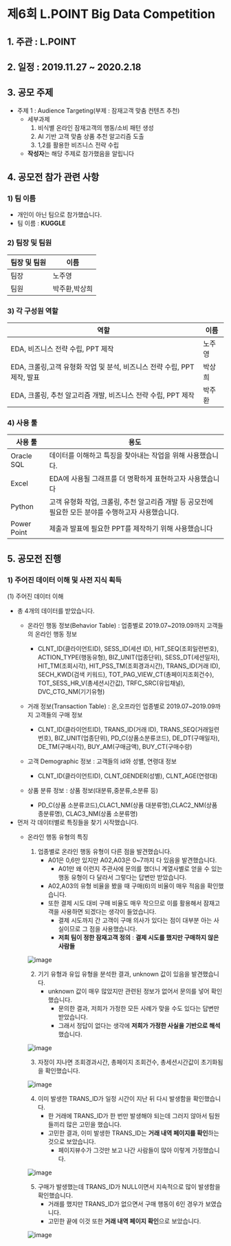 # 제6회 L.POINT Big Data Competition
## 1. 주관 : L.POINT
## 2. 일정 : 2019.11.27 ~ 2020.2.18
## 3. 공모 주제 
- 주제 1 : Audience Targeting(부제 : 잠재고객 맞춤 컨텐츠 추천)
  - 세부과제
     1) 비식별 온라인 잠재고객의 행동/소비 패턴 생성
     2) AI 기반 고객 맞춤 상품 추천 알고리즘 도출
     3) 1,2를 활용한 비즈니스 전략 수립
  - **작성자**는 해당 주제로 참가했음을 알립니다
  
## 4. 공모전 참가 관련 사항
### 1) 팀 이름
- 개인이 아닌 팀으로 참가했습니다.
- 팀 이름 : **KUGGLE**

### 2) 팀장 및 팀원

|팀장 및 팀원|이름|
|-----------|----|
|팀장|노주영|
|팀원|박주환,박상희|

### 3) 각 구성원 역할

|역할|이름|
|----|----|
|EDA, 비즈니스 전략 수립, PPT 제작|노주영|
|EDA, 크롤링,고객 유형화 작업 및 분석, 비즈니스 전략 수립, PPT 제작, 발표|박상희|
|EDA, 크롤링, 추천 알고리즘 개발, 비즈니스 전략 수립, PPT 제작|박주환|

### 4) 사용 툴

|사용 툴|용도|
|-------|----|
|Oracle SQL|데이터를 이해하고 특징을 찾아내는 작업을 위해 사용했습니다.|
|Excel|EDA에 사용될 그래프를 더 명확하게 표현하고자 사용했습니다|
|Python|고객 유형화 작업, 크롤링, 추천 알고리즘 개발 등 공모전에 필요한 모든 분야를 수행하고자 사용했습니다.|
|Power Point|제출과 발표에 필요한 PPT를 제작하기 위해 사용했습니다|

## 5. 공모전 진행
### 1) 주어진 데이터 이해 및 사전 지식 획득
(1) 주어진 데이터 이해

- 총 4개의 데이터를 받았습니다.
  - 온라인 행동 정보(Behavior Table) : 업종별로 2019.07~2019.09까지 고객들의 온라인 행동 정보
    - CLNT_ID(클라이언트ID), SESS_ID(세션 ID), HIT_SEQ(조회일련번호), ACTION_TYPE(행동유형), BIZ_UNIT(업종단위), SESS_DT(세션일자), HIT_TM(조회시각), HIT_PSS_TM(조회경과시간), TRANS_ID(거래 ID), SECH_KWD(검색 키워드), TOT_PAG_VIEW_CT(총페이지조회건수), TOT_SESS_HR_V(총세션시간값), TRFC_SRC(유입채널), DVC_CTG_NM(기기유형)
  
  - 거래 정보(Transaction Table) : 온,오프라인 업종별로 2019.07~2019.09까지 고객들의 구매 정보
    - CLNT_ID(클라이언트ID), TRANS_ID(거래 ID), TRANS_SEQ(거래일련번호), BIZ_UNIT(업종단위), PD_C(상품소분류코드), DE_DT(구매일자), DE_TM(구매시각), BUY_AM(구매금액), BUY_CT(구매수량)
  - 고객 Demographic 정보 : 고객들의 id와 성별, 연령대 정보
    - CLNT_ID(클라이언트ID), CLNT_GENDER(성별), CLNT_AGE(연령대)
  - 상품 분류 정보 : 상품 정보(대분류,중분류,소분류 등)
    - PD_C(상품 소분류코드),CLAC1_NM(상품 대분류명),CLAC2_NM(상품 종분류명), CLAC3_NM(상품 소분류명)
- 먼저 각 데이터별로 특징들을 찾기 시작했습니다.
  - 온라인 행동 유형의 특징
     1) 업종별로 온라인 행동 유형이 다른 점을 발견했습니다.
        - A01은 0,6만 있지만 A02,A03은 0~7까지 다 있음을 발견했습니다.
           - A01만 왜 이런지 주관사에 문의를 했더니 계열사별로 얻을 수 있는 행동 유형이 다 달라서 그렇다는 답변만 받았습니다.
        - A02,A03의 유형 비율을 봤을 때 구매(6)의 비율이 매우 적음을 확인했습니다.
        - 또한 결제 시도 대비 구매 비율도 매우 작으므로 이를 활용해서 잠재고객을 사용하면 되겠다는 생각이 들었습니다.
           - 결제 시도까지 간 고객이 구매 의사가 있다는 점이 대부분 아는 사실이므로 그 점을 사용했습니다.
           - **저희 팀이 정한 잠재고객 정의** : **결제 시도를 했지만 구매하지 않은 사람들**
           
     ![image](https://user-images.githubusercontent.com/49123169/79116238-e9ed6c80-7dc2-11ea-9048-fcbcbba4c784.png)
   
     2) 기기 유형과 유입 유형을 분석한 결과, unknown 값이 있음을 발견했습니다.
        - unknown 값이 매우 많았지만 관련된 정보가 없어서 문의를 넣어 확인했습니다.
          - 문의한 결과, 저희가 가정한 모든 사례가 맞을 수도 있다는 답변만 받았습니다.
          - 그래서 정답이 없다는 생각에 **저희가 가정한 사실을 기반으로 해석**했습니다.
          
     ![image](https://user-images.githubusercontent.com/49123169/79116865-83694e00-7dc4-11ea-88cd-0c4c87ef0b1e.png)
     
     
     3) 자정이 지나면 조회경과시간, 총페이지 조회건수, 총세션시간값이 초기화됨을 확인했습니다.
     
     ![image](https://user-images.githubusercontent.com/49123169/79117036-f70b5b00-7dc4-11ea-9277-e6a00b1e5b7f.png)

     4) 이미 발생한 TRANS_ID가 일정 시간이 지난 뒤 다시 발생함을 확인했습니다.
        - 한 거래에 TRANS_ID가 한 번만 발생해야 되는데 그러지 않아서 팀원들끼리 많은 고민을 했습니다.
        - 고민한 결과, 이미 발생한 TRANS_ID는 **거래 내역 페이지를 확인**하는 것으로 보았습니다.
           - 페이지뷰수가 그것만 보고 나간 사람들이 많아 이렇게 가정했습니다.
     
     ![image](https://user-images.githubusercontent.com/49123169/79117231-89abfa00-7dc5-11ea-87eb-e770106a793e.png)
     
     5) 구매가 발생했는데 TRANS_ID가 NULL이면서 지속적으로 많이 발생함을 확인했습니다.
        - 거래를 했지만 TRANS_ID가 없으면서 구매 행동이 6인 경우가 보였습니다.
        - 고민한 끝에 이것 또한 **거래 내역 페이지 확인**으로 보았습니다.
        
     ![image](https://user-images.githubusercontent.com/49123169/79117360-e5768300-7dc5-11ea-9173-032fd59c4582.png)
        
     



